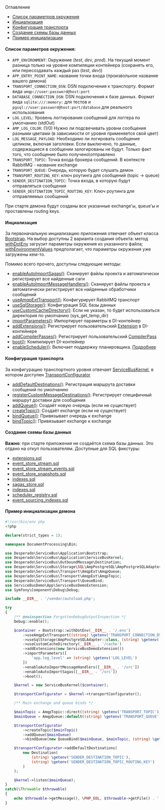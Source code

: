 Оглавление
* [Список параметров окружения](https://github.com/mmasiukevich/service-bus/blob/master/doc/initialization.md#%D0%A1%D0%BF%D0%B8%D1%81%D0%BE%D0%BA-%D0%BF%D0%B0%D1%80%D0%B0%D0%BC%D0%B5%D1%82%D1%80%D0%BE%D0%B2-%D0%BE%D0%BA%D1%80%D1%83%D0%B6%D0%B5%D0%BD%D0%B8%D1%8F)
* [Инциализация](https://github.com/mmasiukevich/service-bus/blob/master/doc/initialization.md#%D0%98%D0%BD%D1%86%D0%B8%D0%B0%D0%BB%D0%B8%D0%B7%D0%B0%D1%86%D0%B8%D1%8F)
* [Конфигурация транспорта](https://github.com/mmasiukevich/service-bus/blob/master/doc/initialization.md#%D0%9A%D0%BE%D0%BD%D1%84%D0%B8%D0%B3%D1%83%D1%80%D0%B0%D1%86%D0%B8%D1%8F-%D1%82%D1%80%D0%B0%D0%BD%D1%81%D0%BF%D0%BE%D1%80%D1%82%D0%B0)
* [Создание схемы базы данных](https://github.com/mmasiukevich/service-bus/blob/master/doc/initialization.md#%D0%A1%D0%BE%D0%B7%D0%B4%D0%B0%D0%BD%D0%B8%D0%B5-%D1%81%D1%85%D0%B5%D0%BC%D1%8B-%D0%B1%D0%B0%D0%B7%D1%8B-%D0%B4%D0%B0%D0%BD%D0%BD%D1%8B%D1%85)
* [Пример инициализации](https://github.com/mmasiukevich/service-bus/blob/master/doc/initialization.md#%D0%9F%D1%80%D0%B8%D0%BC%D0%B5%D1%80-%D0%B8%D0%BD%D0%B8%D1%86%D0%B8%D0%B0%D0%BB%D0%B8%D0%B7%D0%B0%D1%86%D0%B8%D0%B8-%D0%B4%D0%B5%D0%BC%D0%BE%D0%BD%D0%B0)

#### Список параметров окружения:
- ```APP_ENVIRONMENT```: Окружение (*test*, *dev*, *prod*). На текущий момент разница только на уровне компиляции контейнера (сохранять его, или пересоздавать каждый раз (*test*, *dev*))
- ```APP_ENTRY_POINT_NAME```: название точки входа (произвольное название вашего демона)
- ```TRANSPORT_CONNECTION_DSN```: DSN подключения к транспорту. Формат вида ```amqp://user:password@host:port```
- ```DATABASE_CONNECTION_DSN```: DSN подключения к базе данных. Формат вида ```sqlite:///:memory:``` для тестов и ```pgsql://user:password@host:port/database``` для реального использования
- ```LOG_LEVEL```: Уровень логгирования сообщений для логгера по умолчанию (stdOut)
- ```AMP_LOG_COLOR```: (1/0) Нужно ли подсвечивать уровни сообщения разными цветами (в зависимости от уровня применяется свой цвет)
- ```LOG_MESSAGE_PAYLOAD```: Необходимо ли логировать сообщение целиком, включая заголовки. Если выключено, то данные, содержащиеся в сообщении залогированы не будут. Только факт того, что сообщение было получено\отправлено
- ```TRANSPORT_TOPIC```: Точка входа брокера сообщений. В контексте RabbitMQ - название exchange
- ```TRANSPORT_QUEUE```: Очередь, которую будет слушать демон
- ```TRANSPORT_ROUTING_KEY```: ключ роутинга для сообщений (topic -> queue)
- ```SENDER_DESTINATION_TOPIC```: Точка входа, в которую будут отправляться сообщения
- ```SENDER_DESTINATION_TOPIC_ROUTING_KEY```: Ключ роутинга для отправляемых сообщений

При старте демона будут созданы все указанные exchange'ы, queue'ы и проставлены routing keys.

#### Инциализация
За первоначальную инциализацию приложения отвечает объект класса [Bootstrap](https://github.com/mmasiukevich/service-bus/blob/master/src/Application/Bootstrap.php). На выбор доступны 2 варианта создания объекта: метод [withDotEnv](https://github.com/mmasiukevich/service-bus/blob/master/src/Application/Bootstrap.php#L49) загрузит параметры окружения из указанного файла; [withEnvironmentValues](https://github.com/mmasiukevich/service-bus/blob/master/src/Application/Bootstrap.php#L99) предполагает, что параметры окружения уже загружены кем-то.

Помимо всего прочего, доступны следующие методы:
- [enableAutoImportSagas()](https://github.com/mmasiukevich/service-bus/blob/master/src/Application/Bootstrap.php#L80): Сканирует файлы проекта и автоматически регистрирует все найденные саги
- [enableAutoImportMessageHandlers()](https://github.com/mmasiukevich/service-bus/blob/master/src/Application/Bootstrap.php#L112): Сканирует файлы проекта и автоматически регистрирует все найденные обработчики сообщений
- [useAmqpExtTransport()](https://github.com/mmasiukevich/service-bus/blob/master/src/Application/Bootstrap.php#L136): Конфигурирует RabbitMQ транспорт
- [useSqlStorage()](https://github.com/mmasiukevich/service-bus/blob/master/src/Application/Bootstrap.php#L156): Конфигурация SQL базы данных
- [useCustomCacheDirectory()](https://github.com/mmasiukevich/service-bus/blob/master/src/Application/Bootstrap.php#L174): Если не указан, то будет использоваться директория по умолчанию (sys_get_temp_dir)
- [importParameters()](https://github.com/mmasiukevich/service-bus/blob/master/src/Application/Bootstrap.php#L188): Импортирует параметры в DI-контейнер
- [addExtensions()](https://github.com/mmasiukevich/service-bus/blob/master/src/Application/Bootstrap.php#L200): Регистрирует пользовательский [Extension](https://symfony.com/doc/current/bundles/extension.html) в DI-контейнере
- [addCompilerPasses()](https://github.com/mmasiukevich/service-bus/blob/master/src/Application/Bootstrap.php#L214): Регистрирует пользовательский [CompilerPass](https://symfony.com/doc/current/service_container/compiler_passes.html)
- [boot()](https://github.com/mmasiukevich/service-bus/blob/master/src/Application/Bootstrap.php#L122): Компилирует DI-контейнер
- [enableScheduler()](https://github.com/mmasiukevich/service-bus/blob/master/src/Application/Bootstrap.php#L94): Включает поддержку планировщика. [Подробнее](https://github.com/mmasiukevich/service-bus/blob/master/doc/scheduler.md)

#### Конфигурация транспорта
За конфигурацию транспортного уровня отвечает [ServiceBusKernel](https://github.com/mmasiukevich/service-bus/blob/master/src/Application/ServiceBusKernel.php), в котором доступен [TransportConfigurator](https://github.com/mmasiukevich/service-bus/blob/master/src/Application/TransportConfigurator.php)
- [addDefaultDestinations()](https://github.com/mmasiukevich/service-bus/blob/master/src/Application/TransportConfigurator.php#L61): Регистрация маршрута доставки сообщений по умолчанию
- [registerCustomMessageDestinations()](https://github.com/mmasiukevich/service-bus/blob/master/src/Application/TransportConfigurator.php#L80): Регистрирует специфичный маршрут доставки для сообщения
- [addQueue()](https://github.com/mmasiukevich/service-bus/blob/master/src/Application/TransportConfigurator.php#L99): Создаёт новую очередь (если не существует)
- [createTopic()](https://github.com/mmasiukevich/service-bus/blob/master/src/Application/TransportConfigurator.php#L120): Создаёт exchange (если не существует)
- [bindQueue()](https://github.com/mmasiukevich/service-bus/blob/master/src/Application/TransportConfigurator.php#L155): Привязывает очередь к exchange
- [bindTopic()](https://github.com/mmasiukevich/service-bus/blob/master/src/Application/TransportConfigurator.php#L140): Привязывает exchange к exchange

#### Создание схемы базы данных
**Важно**: при старте приложения не создаётся схема базы данных. Это отдано на откуп пользователям.
Доступные для SQL фикстуры:
- [extensions.sql](https://github.com/mmasiukevich/service-bus/blob/master/src/EventSourcing/EventStreamStore/Sql/schema/extensions.sql)
- [event_store_stream.sql](https://github.com/mmasiukevich/service-bus/blob/master/src/EventSourcing/EventStreamStore/Sql/schema/event_store_stream.sql)
- [event_store_stream_events.sql](https://github.com/mmasiukevich/service-bus/blob/master/src/EventSourcing/EventStreamStore/Sql/schema/event_store_stream_events.sql)
- [event_store_snapshots.sql](https://github.com/mmasiukevich/service-bus/blob/master/src/EventSourcing/EventStreamStore/Sql/schema/event_store_snapshots.sql)
- [indexes.sql](https://github.com/mmasiukevich/service-bus/blob/master/src/EventSourcing/EventStreamStore/Sql/schema/indexes.sql)
- [sagas_store.sql](https://github.com/mmasiukevich/service-bus/blob/master/src/Sagas/SagaStore/Sql/schema/sagas_store.sql)
- [indexes.sql](https://github.com/mmasiukevich/service-bus/blob/master/src/Sagas/SagaStore/Sql/schema/indexes.sql)
- [scheduler_registry.sql](https://github.com/mmasiukevich/service-bus/blob/master/src/Scheduler/Store/Sql/schema/scheduler_registry.sql)
- [event_sourcing_indexes.sql](https://github.com/mmasiukevich/service-bus/blob/master/src/Index/Storage/Sql/schema/event_sourcing_indexes.sql)

#### Пример инициализации демона

```php
#!/usr/bin/env php
<?php

declare(strict_types = 1);

namespace DocumentProcessing\Bin;

use Desperado\ServiceBus\Application\Bootstrap;
use Desperado\ServiceBus\Application\ServiceBusKernel;
use Desperado\ServiceBus\OutboundMessage\Destination;
use Desperado\ServiceBus\Storage\SQL\AmpPostgreSQL\AmpPostgreSQLAdapter;
use Desperado\ServiceBus\Transport\AmqpExt\AmqpQueue;
use Desperado\ServiceBus\Transport\AmqpExt\AmqpTopic;
use Desperado\ServiceBus\Transport\QueueBind;
use ServiceBusDemo\App\ServiceBusDemoExtension;
use Symfony\Component\Debug\Debug;

include __DIR__ . '/vendor/autoload.php';

try
{
    /** @noinspection ForgottenDebugOutputInspection */
    Debug::enable();

    $container = Bootstrap::withDotEnv(__DIR__ . '/.env')
        ->useAmqpExtTransport((string) \getenv('TRANSPORT_CONNECTION_DSN'))
        ->useSqlStorage(AmpPostgreSQLAdapter::class, (string) \getenv('DATABASE_CONNECTION_DSN'))
        ->useCustomCacheDirectory(__DIR__ . '/cache')
        ->addExtensions(new ServiceBusDemoExtension())
        ->importParameters([
            'app.log_level' => (string) \getenv('LOG_LEVEL')
        ])
        ->enableAutoImportMessageHandlers([__DIR__ . '/src'])
        ->enableAutoImportSagas([__DIR__ . '/src'])
        ->boot();

    $kernel = new ServiceBusKernel($container);

    $transportConfigurator = $kernel->transportConfigurator();

    /** Main exchange and queue binds */

    $mainTopic = AmqpTopic::direct((string) \getenv('TRANSPORT_TOPIC'), true);
    $mainQueue = AmqpQueue::default((string) \getenv('TRANSPORT_QUEUE'), true);

    $transportConfigurator
        ->createTopic($mainTopic)
        ->addQueue($mainQueue)
        ->bindQueue(new QueueBind($mainQueue, $mainTopic, (string) \getenv('TRANSPORT_ROUTING_KEY')));

    $transportConfigurator->addDefaultDestinations(
        new Destination(
            (string) \getenv('SENDER_DESTINATION_TOPIC'),
            (string) \getenv('SENDER_DESTINATION_TOPIC_ROUTING_KEY')
        )
    );

    $kernel->listen($mainQueue);
}
catch(\Throwable $throwable)
{
    echo $throwable->getMessage(), \PHP_EOL, $throwable->getFile() . ':' . $throwable->getLine(), \PHP_EOL;
}

```
